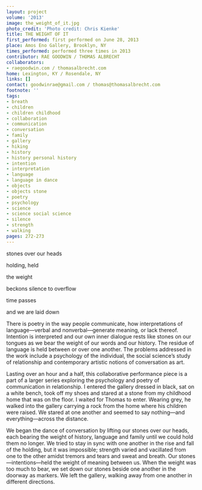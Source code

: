 ```yaml
---
layout: project
volume: '2013'
image: the_weight_of_it.jpg
photo_credit: 'Photo credit: Chris Kienke'
title: THE WEIGHT OF IT
first_performed: first performed on June 28, 2013
place: Amos Eno Gallery, Brooklyn, NY
times_performed: performed three times in 2013
contributor: RAE GOODWIN / THOMAS ALBRECHT
collaborators:
- raegoodwin.com / thomasalbrecht.com
home: Lexington, KY / Rosendale, NY
links: []
contact: goodwinrae@gmail.com / thomas@thomasalbrecht.com
footnote: ''
tags:
- breath
- children
- children childhood
- collaboration
- communication
- conversation
- family
- gallery
- hiking
- history
- history personal history
- intention
- interpretation
- language
- language in dance
- objects
- objects stone
- poetry
- psychology
- science
- science social science
- silence
- strength
- walking
pages: 272-273
---
```


stones over our heads

holding, held

the weight

beckons silence to overflow

time passes

and we are laid down

There is poetry in the way people communicate, how interpretations of language—verbal and nonverbal—generate meaning, or lack thereof. Intention is interpreted and our own inner dialogue rests like stones on our tongues as we bear the weight of our words and our history. The residue of language is held between or over one another. The problems addressed in the work include a psychology of the individual, the social science’s study of relationship and contemporary artistic notions of conversation as art.

Lasting over an hour and a half, this collaborative performance piece is a part of a larger series exploring the psychology and poetry of communication in relationship. I entered the gallery dressed in black, sat on a white bench, took off my shoes and stared at a stone from my childhood home that was on the floor. I waited for Thomas to enter. Wearing grey, he walked into the gallery carrying a rock from the home where his children were raised. We stared at one another and seemed to say nothing—and everything—across the distance.

We began the dance of conversation by lifting our stones over our heads, each bearing the weight of history, language and family until we could hold them no longer. We tried to stay in sync with one another in the rise and fall of the holding, but it was impossible; strength varied and vacillated from one to the other amidst tremors and tears and sweat and breath. Our stones—intentions—held the weight of meaning between us. When the weight was too much to bear, we set down our stones beside one another in the doorway as markers. We left the gallery, walking away from one another in different directions.
